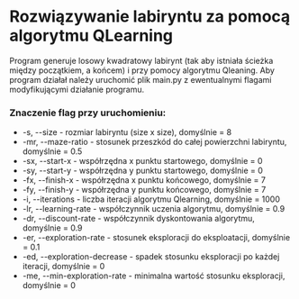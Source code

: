 # Rozwiązywanie labiryntu za pomocą algorytmu QLearning
Program generuje losowy kwadratowy labirynt (tak aby istniała ścieżka między początkiem, a końcem) i przy pomocy algorytmu Qleaning. 
Aby program działał należy uruchomić plik main.py z ewentualnymi flagami modyfikującymi działanie programu.
### Znaczenie flag przy uruchomieniu:
- -s, --size - rozmiar labiryntu (size x size), domyślnie = 8
- -mr, --maze-ratio - stosunek przeszkód do całej powierzchni labiryntu, domyślnie = 0.5
- -sx, --start-x - współrzędna x punktu startowego, domyślnie = 0
- -sy, --start-y - współrzędna y punktu startowego, domyślnie = 0
- -fx, --finish-x - współrzędna x punktu końcowego, domyślnie = 7
- -fy, --finish-y - współrzędna y punktu końcowego, domyślnie = 7
- -i, --iterations - liczba iteracji algorytmu Qlearning, domyślnie = 1000
- -lr, --learning-rate - współczynnik uczenia algorytmu, domyślnie = 0.9
- -dr, --discount-rate - współczynnik dyskontowania algorytmu, domyślnie = 0.9
- -er, --exploration-rate - stosunek eksploracji do eksploatacji, domyślnie = 0.1
- -ed, --exploration-decrease - spadek stosunku eksploracji po każdej iteracji, domyślnie = 0
- -me, --min-exploration-rate - minimalna wartość stosunku eksploracji, domyślnie = 0